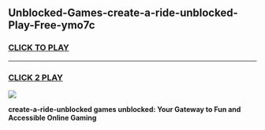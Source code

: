 
## Unblocked-Games-create-a-ride-unblocked-Play-Free-ymo7c
<h3>
<a href="https://premium76.site?title=create-a-ride-unblocked&ref=18A1">CLICK TO PLAY</a></h3>
<hr>

<h3>
<a href="https://premium76.site?title=create-a-ride-unblocked&ref=18A1">CLICK 2 PLAY</a>
  
</h3>

<a href="https://premium76.site?title=create-a-ride-unblocked&ref=18A1"><img src="https://clearcache.store/games.png"></a>


**create-a-ride-unblocked games unblocked: Your Gateway to Fun and Accessible Online Gaming**
